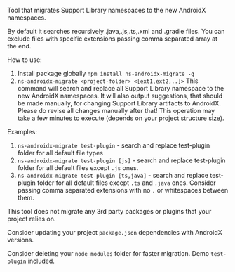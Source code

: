 Tool that migrates Support Library namespaces to the new AndroidX namespaces.

By default it searches recursively .java,.js,.ts,.xml and .gradle files.
You can exclude files with specific extensions passing comma separated array at the end.

How to use:
  1. Install package globally `npm install ns-androidx-migrate -g`
  2. `ns-androidx-migrate <project-folder> <[ext1,ext2,..]>`
      This command will search and replace all Support Library namespace to the new AndroidX namespaces.
      It will also output suggestions, that should be made manually, for changing Support Library artifacts to AndroidX.
      Please do revise all changes manually after that!
      This operation may take a few minutes to execute (depends on your project structure size).

Examples:
   1.   `ns-androidx-migrate test-plugin` - search and replace test-plugin folder for all default file types
   2.   `ns-androidx-migrate test-plugin [js]` - search and replace test-plugin folder for all default files except `.js` ones.
   3.   `ns-androidx-migrate test-plugin [ts,java]` - search and replace test-plugin folder for all default files except `.ts` and `.java` ones.
      Consider passing comma separated extensions with no `.` or whitespaces between them.
    

This tool does not migrate any 3rd party packages or plugins that your project relies on. 

Consider updating your project `package.json` dependencies with AndroidX versions.

Consider deleting your `node_modules` folder for faster migration.
Demo `test-plugin` included.
